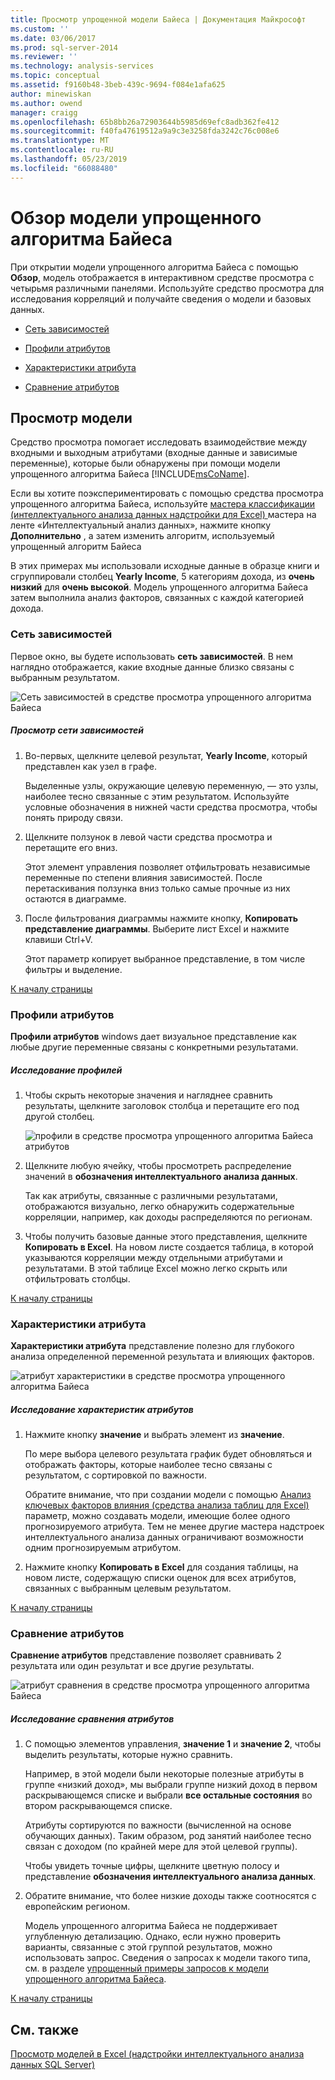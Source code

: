 ```yaml
---
title: Просмотр упрощенной модели Байеса | Документация Майкрософт
ms.custom: ''
ms.date: 03/06/2017
ms.prod: sql-server-2014
ms.reviewer: ''
ms.technology: analysis-services
ms.topic: conceptual
ms.assetid: f9160b48-3beb-439c-9694-f084e1afa625
author: minewiskan
ms.author: owend
manager: craigg
ms.openlocfilehash: 65b8bb26a72903644b5985d69efc8adb362fe412
ms.sourcegitcommit: f40fa47619512a9a9c3e3258fda3242c76c008e6
ms.translationtype: MT
ms.contentlocale: ru-RU
ms.lasthandoff: 05/23/2019
ms.locfileid: "66088480"
---
```

# <a name="browsing-a-naive-bayes-model"></a>Обзор модели упрощенного алгоритма Байеса
  При открытии модели упрощенного алгоритма Байеса с помощью **Обзор**, модель отображается в интерактивном средстве просмотра с четырьмя различными панелями. Используйте средство просмотра для исследования корреляций и получайте сведения о модели и базовых данных.  
  
-   [Сеть зависимостей](#bkmk_DepNet)  
  
-   [Профили атрибутов](#bkmk_AttProf)  
  
-   [Характеристики атрибута](#bkmk_AttChar)  
  
-   [Сравнение атрибутов](#bkmk_AttDisc)  
  
##  <a name="BKMK_Tabs"></a> Просмотр модели  
 Средство просмотра помогает исследовать взаимодействие между входными и выходным атрибутами (входные данные и зависимые переменные), которые были обнаружены при помощи модели упрощенного алгоритма Байеса [!INCLUDE[msCoName](../includes/msconame-md.md)].  
  
 Если вы хотите поэкспериментировать с помощью средства просмотра упрощенного алгоритма Байеса, используйте [мастера классификации &#40;интеллектуального анализа данных надстройки для Excel&#41; ](classify-wizard-data-mining-add-ins-for-excel.md) мастера на ленте «Интеллектуальный анализ данных», нажмите кнопку **Дополнительно** , а затем изменить алгоритм, используемый упрощенный алгоритм Байеса  
  
 В этих примерах мы использовали исходные данные в образце книги и сгруппировали столбец **Yearly Income**, 5 категориям дохода, из **очень низкий** для **очень высокой**. Модель упрощенного алгоритма Байеса затем выполнила анализ факторов, связанных с каждой категорией дохода.  
  
###  <a name="bkmk_DepNet"></a> Сеть зависимостей  
 Первое окно, вы будете использовать **сеть зависимостей**. В нем наглядно отображается, какие входные данные близко связаны с выбранным результатом.  
  
 ![Сеть зависимостей в средстве просмотра упрощенного алгоритма Байеса](media/dm13-nb.gif "сеть зависимостей в средстве просмотра упрощенного алгоритма Байеса")  
  
##### <a name="explore-the-dependency-network"></a>Просмотр сети зависимостей  
  
1.  Во-первых, щелкните целевой результат, **Yearly Income**, который представлен как узел в графе.  
  
     Выделенные узлы, окружающие целевую переменную, — это узлы, наиболее тесно связанные с этим результатом. Используйте условные обозначения в нижней части средства просмотра, чтобы понять природу связи.  
  
2.  Щелкните ползунок в левой части средства просмотра и перетащите его вниз.  
  
     Этот элемент управления позволяет отфильтровать независимые переменные по степени влияния зависимостей. После перетаскивания ползунка вниз только самые прочные из них остаются в диаграмме.  
  
3.  После фильтрования диаграммы нажмите кнопку, **Копировать представление диаграммы**. Выберите лист Excel и нажмите клавиши Ctrl+V.  
  
     Этот параметр копирует выбранное представление, в том числе фильтры и выделение.  
  
 [К началу страницы](#BKMK_Tabs)  
  
###  <a name="bkmk_AttProf"></a> Профили атрибутов  
 **Профили атрибутов** windows дает визуальное представление как любые другие переменные связаны с конкретными результатами.  
  
##### <a name="explore-the-profiles"></a>Исследование профилей  
  
1.  Чтобы скрыть некоторые значения и нагляднее сравнить результаты, щелкните заголовок столбца и перетащите его под другой столбец.  
  
     ![профили в средстве просмотра упрощенного алгоритма Байеса атрибутов](media/dm13-nb-attprof.gif "атрибут профилей в средстве просмотра упрощенного алгоритма Байеса")  
  
2.  Щелкните любую ячейку, чтобы просмотреть распределение значений в **обозначения интеллектуального анализа данных**.  
  
     Так как атрибуты, связанные с различными результатами, отображаются визуально, легко обнаружить содержательные корреляции, например, как доходы распределяются по регионам.  
  
3.  Чтобы получить базовые данные этого представления, щелкните **Копировать в Excel**. На новом листе создается таблица, в которой указываются корреляции между отдельными атрибутами и результатами. В этой таблице Excel можно легко скрыть или отфильтровать столбцы.  
  
 [К началу страницы](#BKMK_Tabs)  
  
###  <a name="bkmk_AttChar"></a> Характеристики атрибута  
 **Характеристики атрибута** представление полезно для глубокого анализа определенной переменной результата и влияющих факторов.  
  
 ![атрибут характеристики в средстве просмотра упрощенного алгоритма Байеса](media/dm13-nb-viewer.gif "атрибут характеристики в средстве просмотра упрощенного алгоритма Байеса")  
  
##### <a name="explore-the-attribute-characteristics"></a>Исследование характеристик атрибутов  
  
1.  Нажмите кнопку **значение** и выбрать элемент из **значение**.  
  
     По мере выбора целевого результата график будет обновляться и отображать факторы, которые наиболее тесно связаны с результатом, с сортировкой по важности.  
  
     Обратите внимание, что при создании модели с помощью [Анализ ключевых факторов влияния &#40;средства анализа таблиц для Excel&#41; ](analyze-key-influencers-table-analysis-tools-for-excel.md) параметр, можно создавать модели, имеющие более одного прогнозируемого атрибута. Тем не менее другие мастера надстроек интеллектуального анализа данных ограничивают возможности одним прогнозируемым атрибутом.  
  
2.  Нажмите кнопку **Копировать в Excel** для создания таблицы, на новом листе, содержащую списки оценок для всех атрибутов, связанных с выбранным целевым результатом.  
  
 [К началу страницы](#BKMK_Tabs)  
  
###  <a name="bkmk_AttDisc"></a> Сравнение атрибутов  
 **Сравнение атрибутов** представление позволяет сравнивать 2 результата или один результат и все другие результаты.  
  
 ![атрибут сравнения в средстве просмотра упрощенного алгоритма Байеса](media/dm13-nb-attdisc.gif "атрибут сравнения в средстве просмотра упрощенного алгоритма Байеса")  
  
##### <a name="explore-attribute-discrimination"></a>Исследование сравнения атрибутов  
  
1.  С помощью элементов управления, **значение 1** и **значение 2**, чтобы выделить результаты, которые нужно сравнить.  
  
     Например, в этой модели были некоторые полезные атрибуты в группе «низкий доход», мы выбрали группе низкий доход в первом раскрывающемся списке и выбрали **все остальные состояния** во втором раскрывающемся списке.  
  
     Атрибуты сортируются по важности (вычисленной на основе обучающих данных). Таким образом, род занятий наиболее тесно связан с доходом (по крайней мере для этой целевой группы).  
  
     Чтобы увидеть точные цифры, щелкните цветную полосу и представление **обозначения интеллектуального анализа данных**.  
  
2.  Обратите внимание, что более низкие доходы также соотносятся с европейским регионом.  
  
     Модель упрощенного алгоритма Байеса не поддерживает углубленную детализацию. Однако, если нужно проверить варианты, связанные с этой группой результатов, можно использовать запрос. Сведения о запросах к модели такого типа, см. в разделе [упрощенный примеры запросов к модели упрощенного алгоритма Байеса](data-mining/naive-bayes-model-query-examples.md).  
  
 [К началу страницы](#BKMK_Tabs)  
  
## <a name="see-also"></a>См. также  
 [Просмотр моделей в Excel &#40;надстройки интеллектуального анализа данных SQL Server&#41;](browsing-models-in-excel-sql-server-data-mining-add-ins.md)  
  
  
